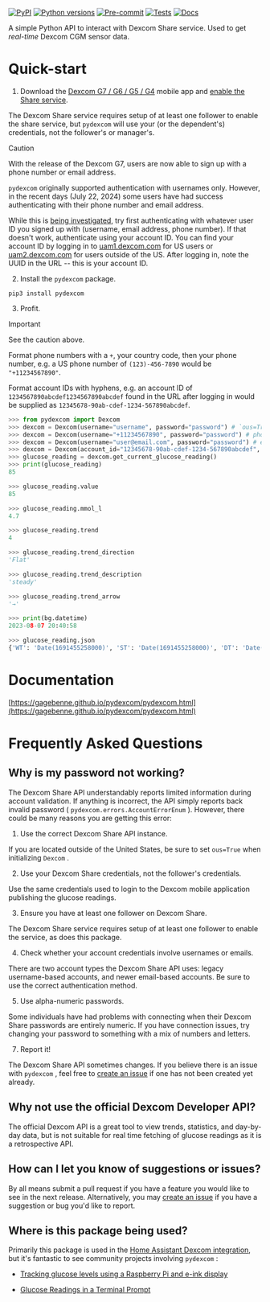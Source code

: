 [![PyPI](https://img.shields.io/pypi/v/pydexcom?style=flat-square)](https://pypi.org/project/pydexcom/)
[![Python versions](https://img.shields.io/pypi/pyversions/pytest.svg?style=flat-square)](https://pypi.org/project/pydexcom/)
[![Pre-commit](https://img.shields.io/github/actions/workflow/status/gagebenne/pydexcom/pre-commit.yaml?style=flat-square&label=pre-commit)](https://github.com/gagebenne/pydexcom/actions/workflows/pre-commit.yaml)
[![Tests](https://img.shields.io/github/actions/workflow/status/gagebenne/pydexcom/test.yaml?style=flat-square&label=tests)](https://github.com/gagebenne/pydexcom/actions/workflows/test.yaml)
[![Docs](https://img.shields.io/github/actions/workflow/status/gagebenne/pydexcom/docs.yaml?style=flat-square&label=docs)](https://gagebenne.github.io/pydexcom/pydexcom.html)

A simple Python API to interact with Dexcom Share service. Used to get *real-time* Dexcom CGM sensor data.

# Quick-start
1. Download the [Dexcom G7 / G6 / G5 / G4](https://www.dexcom.com/apps) mobile app and [enable the Share service](https://provider.dexcom.com/education-research/cgm-education-use/videos/setting-dexcom-share-and-follow).

The Dexcom Share service requires setup of at least one follower to enable the share service, but `pydexcom` will use your (or the dependent's) credentials, not the follower's or manager's.

> [!CAUTION]
> With the release of the Dexcom G7, users are now able to sign up with a phone number or email address.
>
> `pydexcom` originally supported authentication with usernames only. However, in the recent days (July 22, 2024) some users have had success authenticating with their phone number and email address.
>
> While this is [being investigated](https://github.com/gagebenne/pydexcom/issues/55), try first authenticating with whatever user ID you signed up with (username, email address, phone number). If that doesn't work, authenticate using your account ID. You can find your account ID by logging in to [uam1.dexcom.com](https://uam1.dexcom.com) for US users or [uam2.dexcom.com](https://uam2.dexcom.com) for users outside of the US. After logging in, note the UUID in the URL -- this is your account ID.

2. Install the `pydexcom` package.

 `pip3 install pydexcom`

3. Profit.

> [!IMPORTANT]
> See the caution above.
> 
> Format phone numbers with a `+`, your country code, then your phone number, e.g. a US phone number of `(123)-456-7890` would be `"+11234567890"`.
> 
> Format account IDs with hyphens, e.g. an account ID of `1234567890abcdef1234567890abcdef` found in the URL after logging in would be supplied as `12345678-90ab-cdef-1234-567890abcdef`.

```python
>>> from pydexcom import Dexcom
>>> dexcom = Dexcom(username="username", password="password") # `ous=True` if outside of US
>>> dexcom = Dexcom(username="+11234567890", password="password") # phone number
>>> dexcom = Dexcom(username="user@email.com", password="password") # email address
>>> dexcom = Dexcom(account_id="12345678-90ab-cdef-1234-567890abcdef", password="password")
>>> glucose_reading = dexcom.get_current_glucose_reading()
>>> print(glucose_reading)
85

>>> glucose_reading.value
85

>>> glucose_reading.mmol_l
4.7

>>> glucose_reading.trend
4

>>> glucose_reading.trend_direction
'Flat'

>>> glucose_reading.trend_description
'steady'

>>> glucose_reading.trend_arrow
'→'

>>> print(bg.datetime)
2023-08-07 20:40:58

>>> glucose_reading.json
{'WT': 'Date(1691455258000)', 'ST': 'Date(1691455258000)', 'DT': 'Date(1691455258000-0400)', 'Value': 85, 'Trend': 'Flat'}
```

# Documentation

[https://gagebenne.github.io/pydexcom/pydexcom.html](https://gagebenne.github.io/pydexcom/pydexcom.html)

# Frequently Asked Questions

## Why is my password not working?

The Dexcom Share API understandably reports limited information during account validation. If anything is incorrect, the API simply reports back invalid password ( `pydexcom.errors.AccountErrorEnum` ). However, there could be many reasons you are getting this error:

1. Use the correct Dexcom Share API instance.

If you are located outside of the United States, be sure to set `ous=True` when initializing `Dexcom` .

2. Use your Dexcom Share credentials, not the follower's credentials.

Use the same credentials used to login to the Dexcom mobile application publishing the glucose readings.

3. Ensure you have at least one follower on Dexcom Share.

The Dexcom Share service requires setup of at least one follower to enable the service, as does this package.

4. Check whether your account credentials involve usernames or emails.

There are two account types the Dexcom Share API uses: legacy username-based accounts, and newer email-based accounts. Be sure to use the correct authentication method.

5. Use alpha-numeric passwords.

Some individuals have had problems with connecting when their Dexcom Share passwords are entirely numeric. If you have connection issues, try changing your password to something with a mix of numbers and letters.

7. Report it!

The Dexcom Share API sometimes changes. If you believe there is an issue with `pydexcom` , feel free to [create an issue](https://github.com/gagebenne/pydexcom/issues/new) if one has not been created yet already.

## Why not use the official Dexcom Developer API?

The official Dexcom API is a great tool to view trends, statistics, and day-by-day data, but is not suitable for real time fetching of glucose readings as it is a retrospective API.

## How can I let you know of suggestions or issues?

By all means submit a pull request if you have a feature you would like to see in the next release. Alternatively, you may [create an issue](https://github.com/gagebenne/pydexcom/issues/new) if you have a suggestion or bug you'd like to report.

## Where is this package being used?

Primarily this package is used in the [Home Assistant Dexcom integration](https://www.home-assistant.io/integrations/dexcom/), but it's fantastic to see community projects involving `pydexcom` :

* [Tracking glucose levels using a Raspberry Pi and e-ink display](https://www.tomshardware.com/news/raspberry-project-diy-dexcom-glucose-tracker)

* [Glucose Readings in a Terminal Prompt](https://harthoover.com/glucose-readings-in-a-terminal-prompt/)
